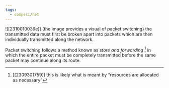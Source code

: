 ```yaml
---
tags:
  - compsci/net
---
```


![[2310010036e]] (the image provides a visual of packet switching) the transmitted data must first be broken apart into packets which are then individually transmitted along the network.

Packet switching follows a method known as *store and forwarding* [^1] in which the entire packet must be completely transmitted before the same packet may continue along its route.

[^1]: [[2309301759]] this is likely what is meant by “resources are allocated as necessary”